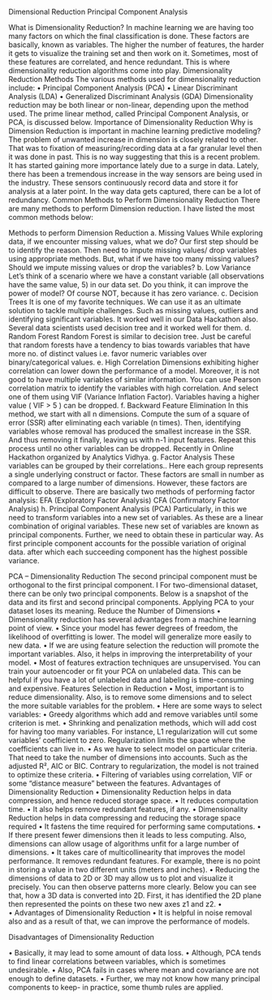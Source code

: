 Dimensional Reduction Principal Component Analysis

What is Dimensionality Reduction?
In machine learning we are having too many factors on which the final classification is done. These factors are basically, known as variables. The higher the number of features, the harder it gets to visualize the training set and then work on it. Sometimes, most of these features are correlated, and hence redundant. This is where dimensionality reduction algorithms come into play.
Dimensionality Reduction Methods
The various methods used for dimensionality reduction include:
•	Principal Component Analysis (PCA)
•	Linear Discriminant Analysis (LDA)
•	Generalized Discriminant Analysis (GDA)
Dimensionality reduction may be both linear or non-linear, depending upon the method used. The prime linear method, called Principal Component Analysis, or PCA, is discussed below.
Importance of Dimensionality Reduction
Why is Dimension Reduction is important in machine learning predictive modeling?
The problem of unwanted increase in dimension is closely related to other. That was to fixation of measuring/recording data at a far granular level then it was done in past. This is no way suggesting that this is a recent problem. It has started gaining more importance lately due to a surge in data.
Lately, there has been a tremendous increase in the way sensors are being used in the industry. These sensors continuously record data and store it for analysis at a later point. In the way data gets captured, there can be a lot of redundancy.
Common Methods to Perform Dimensionality Reduction
There are many methods to perform Dimension reduction. I have listed the most common methods below:
 
Methods to perform Dimension Reduction
a. Missing Values
While exploring data, if we encounter missing values, what we do? Our first step should be to identify the reason. Then need to impute missing values/ drop variables using appropriate methods. But, what if we have too many missing values? Should we impute missing values or drop the variables?
b. Low Variance
Let’s think of a scenario where we have a constant variable (all observations have the same value, 5) in our data set. Do you think, it can improve the power of model? Of course NOT, because it has zero variance.
c. Decision Trees
It is one of my favorite techniques. We can use it as an ultimate solution to tackle multiple challenges. Such as missing values, outliers and identifying significant variables. It worked well in our Data Hackathon also. Several data scientists used decision tree and it worked well for them.
d. Random Forest
Random Forest is similar to decision tree. Just be careful that random forests have a tendency to bias towards variables that have more no. of distinct values i.e. favor numeric variables over binary/categorical values.
e. High Correlation
Dimensions exhibiting higher correlation can lower down the performance of a model. Moreover, it is not good to have multiple variables of similar information. You can use Pearson correlation matrix to identify the variables with high correlation. And select one of them using VIF (Variance Inflation Factor). Variables having a higher value ( VIF > 5 ) can be dropped.
f. Backward Feature Elimination
In this method, we start with all n dimensions. Compute the sum of a square of error (SSR) after eliminating each variable (n times). Then, identifying variables whose removal has produced the smallest increase in the SSR. And thus removing it finally, leaving us with n-1 input features.
Repeat this process until no other variables can be dropped. Recently in Online Hackathon organized by Analytics Vidhya.
g. Factor Analysis
These variables can be grouped by their correlations.. Here each group represents a single underlying construct or factor. These factors are small in number as compared to a large number of dimensions. However, these factors are difficult to observe. There are basically two methods of performing factor analysis:
EFA (Exploratory Factor Analysis)
CFA (Confirmatory Factor Analysis)
h. Principal Component Analysis (PCA)
Particularly, in this we need to transform variables into a new set of variables. As these are a linear combination of original variables. These new set of variables are known as principal components. Further, we need to obtain these in particular way. As first principle component accounts for the possible variation of original data. after which each succeeding component has the highest possible variance.
 
PCA – Dimensionality Reduction
The second principal component must be orthogonal to the first principal component. I For two-dimensional dataset, there can be only two principal components. Below is a snapshot of the data and its first and second principal components. Applying PCA to your dataset loses its meaning.
Reduce the Number of Dimensions
•	Dimensionality reduction has several advantages from a machine learning point of view.
•	 Since your model has fewer degrees of freedom, the likelihood of overfitting is lower. The model will generalize more easily to new data.
•	 If we are using feature selection the reduction will promote the important variables. Also, it helps in improving the interpretability of your model.
•	Most of features extraction techniques are unsupervised. You can train your autoencoder or fit your PCA on unlabeled data. This can be helpful if you have a lot of unlabeled data and labeling is time-consuming and expensive.
Features Selection in Reduction
•	Most, important is to reduce dimensionality. Also, is to remove some dimensions and to select the more suitable variables for the problem.
•	Here are some ways to select variables:
•	Greedy algorithms which add and remove variables until some criterion is met.
•	Shrinking and penalization methods, which will add cost for having too many variables. For instance, L1 regularization will cut some variables’ coefficient to zero. Regularization limits the space where the coefficients can live in.
•	As we have to select model on particular criteria. That need to take the number of dimensions into accounts. Such as the adjusted R², AIC or BIC. Contrary to regularization, the model is not trained to optimize these criteria.
•	Filtering of variables using correlation, VIF or some “distance measure” between the features.
Advantages of Dimensionality Reduction
•	Dimensionality Reduction helps in data compression, and hence reduced storage space.
•	It reduces computation time.
•	It also helps remove redundant features, if any.
•	Dimensionality Reduction helps in data compressing and reducing the storage space required
•	It fastens the time required for performing same computations.
•	If there present fewer dimensions then it leads to less computing. Also, dimensions can allow usage of algorithms unfit for a large number of dimensions.
•	It takes care of multicollinearity that improves the model performance. It removes redundant features. For example, there is no point in storing a value in two different units (meters and inches).
•	Reducing the dimensions of data to 2D or 3D may allow us to plot and visualize it precisely. You can then observe patterns more clearly. Below you can see that, how a 3D data is converted into 2D. First, it has identified the 2D plane then represented the points on these two new axes z1 and z2.
•	 
•	Advantages of Dimensionality Reduction
•	It is helpful in noise removal also and as a result of that, we can improve the performance of models.

Disadvantages of Dimensionality Reduction

•	Basically, it may lead to some amount of data loss.
•	Although, PCA tends to find linear correlations between variables, which is sometimes undesirable.
•	Also, PCA fails in cases where mean and covariance are not enough to define datasets.
•	Further, we may not know how many principal components to keep- in practice, some thumb rules are applied.


